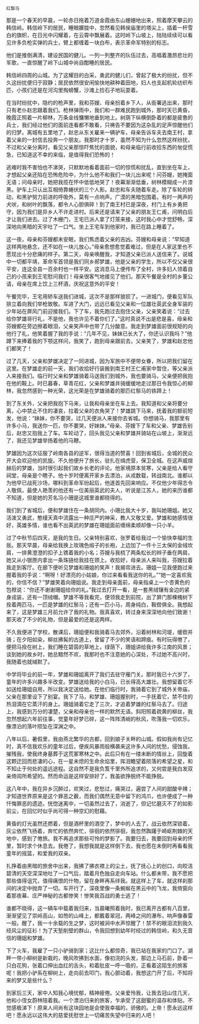     红鬃马 

   那是一个春天的早晨，一轮赤日拖着万道金霞由东山姗姗地出来，照着摩天攀云的韩信岭。韩信岭下的居民，睡眼朦胧中，忽然看见韩侯庙里的塔尖上，插着一杆雪白的旗帜，在日光中闪耀着，在云霄中飘展着。这时岭下山坡上，陆陆续续可以看见许多负枪实弹的兵士，臂上都缠着一块白布，表示革命军特别的标志。

   他们是推倒满清，建设民国的健儿。一列一列整齐的队伍过去，高唱着激昂悲壮的军歌，一直惊醒了岭下山城中尚自酣睡的居民。

   韩信岭四周的山城。为了这耀目的白采，勇武的健儿们，曾起了极大的纷扰，但不久这纷扰便归于寂静；居民依然很安闲愉快地耕种着田地，妇人也支起机轮纺织布匹，小孩们还是在河沟里掏螃蟹，沙滩上捡石子地玩耍着。

   在当时纷扰中，隐约的枪声里，我和芬嫂、母亲扮着乡下人，从衙署逃出来，那时只有老仆赵忠跟着我们。枪林弹雨中，我们和一群难民跑到城外，那时天已黄昏，晚霞正照着一片柳林，万条金线慵懒地垂到地上。树荫下纵横倒卧着的都是疲惫的兵士，我们经过他们的面前连看都不敢看，只祷告不要因为这杂乱的足声惊醒他们的归梦。离城有五里地了，赵忠从东关雇来一辆驴车，母亲告诉车夫去南王村，拿着父亲的一封信去投奔一个朋友。我那时才十岁，虽然不知为什么忽然这样纷扰，不过和父亲分离时，看见父亲那惊吓焦忧的面貌，和母亲临行前收拾东西的匆促慌急，已知道这不幸的来临，是值得我们恐怖的！

   逃难时我不害怕也不涕哭，只默默地看着面前一切的惊慌和扰乱，直到坐在车上，才想起父亲还陷在恐怖危险中，为什么他不和我们一块儿出来呢！问芬嫂，她掩面无语；问母亲时，她把我揽在怀中低低地哭了！夜幕渐渐低垂，树林模糊成一片漆黑。驴车上只认出互相倚靠蜷伏的三个人影。赵忠和车夫随着车走。除了车轮的转动，和黑驴努力前进的呼吸外，莫有一点响声。广漠的黑暗包围着。有时一两声的犬吠，和树叶的飘落，都令人心胆俱碎！到了南王村已是深夜，村门上有乡勇把守，因为我们是异乡人不许走进村。后来还是请来了父亲的朋友王仁甫，问明白后才让我们进去。过了木栅门，王宅已派人拿了灯笼来接，这时我心中才觉舒畅，深深地向黑暗的天宇吐了一口气。坐上王宅车到他家时，我已在路上睡着了。

   这一夜，母亲和芬嫂都未安眠，我们焦虑着父亲的吉凶。芬嫂和母亲说：“早知道这样两地悬念，还不如在一块儿放心。”母亲愈想愈觉着难过，但是在人家这里也不愿现出十分悲痛的样子。第二天，母亲唤醒我，才知道父亲已派人送信来了。说城中一切都平靖，革命军首领是我们同乡郝梦雄，他是父亲的学生，所以不仅父亲很平安，连这全县一百余村也一样平安。这消息马上便传布了全村，许多妇人领着自己的小孩来到王宅慰问我们！母亲很客气地接见了他们。那天午餐是全村的乡董公请，母亲在席上饮上三杯酒，庆祝这意外的平安！

   午餐完毕，王宅用轿车送我们进城，这次不是那样狼狈了。一进城门，便看见军队排立着向我们举枪致敬。车进了大门，远远已看见父亲和一位雄壮英武全身军装的少年站在屏风门前迎接我们。下了车，我先跑过去抱住父亲，父亲笑着说：“过去给你梦雄哥行礼，不是他，我也许见不着你们了。”这时真说不出是悲是喜，母亲和芬嫂都在旁边擦着眼泪，父亲笑声中也带了几分酸意。我走到梦雄面前很规矩的向他行了礼，他笑着握了我的手说：“几年不见，妹妹已长大了，你还认识我吗？”他蹲下来捧着我的下颚这样问，我笑了，跑到母亲跟前去，父亲笑了，梦雄和赵忠他们都笑了！

   过了几天，父亲和梦雄决定了一同进城，因为军旅中不便带女眷，所以把我们留在这里。在梦雄走的前一天，我们收拾好行装搬到南王村王仁甫家中暂住，等父亲派人来接我们。临行时父亲和梦雄骑着马送我们到城外，我也要骑马，父亲便把我抱在他的鞍上。时已暮春，草青花红，父亲和梦雄并骑缓缓地走过那日令我惊心的柳林，我忽然感到一种光荣，这光荣是在梦雄骑着的那匹红鬃马的铁蹄上！

   到了东关外，父亲把我抱下马来，让我和母亲坐在车上去。我知道和父亲将要分离，心中禁止不住的凄哀，拉着父亲的衣角哭了！梦雄跳下马来，抚着我的额前短发，他说：“妹妹，你不要哭，过几天便派人来接你去省城。你想骑马，我那里有许多小马，我送你一匹，你不要哭，好妹妹。”母亲、芬嫂下了车和父亲、梦雄告别后，赵忠又抱我上了车。车轮动了，回头我见父亲和梦雄并骑站在山坡上，渐渐远了，我还见梦雄举扬着他的马鞭。

   梦雄因为这次征服了岭南各县的逆军，很得当道的赞喜！回到省城后，全城的民众开大会欢迎他的凯旋。不久他便升了旅长，驻扎在缉虎营，保卫全城。在这声威煊赫后的梦雄，当时很引起我们故乡长老的评论。他家境原本贫寒，父亲是给人看守祠堂，母亲是个瞎子。他十岁时便离开家乡去漂泊，从戎数载，转战南北。谁都以为他早已战死沙场，哪料到革命军纷起后，他遂首先回来响应。不仅他少年得志令人敬佩，最使人艳羡的他还有一位美丽英武的夫人，听说是江苏人，她的来历谁都不知道，但是她的芳名冯小珊是这城里谁都晓得的。

   我们到了省城后，便和梦雄住在一条胡同内。小珊比我大十岁，我叫她珊姐。她又活泼又勇武，憨缦天真中流露出一种庄严的神采，教人又敬又爱。梦雄和她感情很好，英雄多情，谁也看不出英武的梦雄在珊姐面前缠绵柔顺却像一只小羊。

   过了中秋节后四天，是我的生日。父亲特别喜欢，张罗着给我过一个愉快幸福的生辰。那天早晨，母亲给我换上玫瑰色缎子的长袍，上边加了一件十三太保的金绒坎肩，一排黄澄澄的扣子上镌着我的小名；芬嫂与我梳了两条松长的辫子垂在两肩，她又从小银匣内拿出一条珠链给我挂在颈上。收拾好，母亲派人来叫我，芬嫂拉着我走到客厅。在廊下便听见梦雄和珊姐的笑声！我揭帘进去。珊姐一见我便跑过来握着我的手说：“啊呀！好漂亮的小姑娘，你过来看看我送你的礼。”“她一定喜欢我的，你信不信？”梦雄笑着向珊姐说。我走到母亲面前，母亲指桌上一个杏黄色的包袱说：“你还不谢谢珊姐给你的礼。”我过去打开一看，是一套黑绒镶有金边的紧身戎装，还有一顶绒帽。梦雄不等我看完，便领我走到前院，出了屏门那棵槐树下拴着两匹马，一匹是梦雄的红鬃马；还有一匹小马，周身纯白，鞍辔俱全。我想起来了，这是梦雄三月前允许了我的礼物。我真喜欢，转过身来深深地向他们致谢！那天收了不少的礼物，但是最爱的还是这两样。

   不久我便进了学校，散课后，珊姐便和我骑着马去郊外，沿着树林和河堤，缓辔并骑；在夕阳如染，柳丝拂髯的古道上，曾留了不少的笑语和蹄痕。有时玩得倦了，便把马拴在树上，我们睡在碧茵的草地上，绿荫下，珊姐讲给我许多江南的风景；谈到她的故乡时，她总黯然不欢，我那时也不注意她的心深处，不过她不高兴时，我随着也就缄默了。

   中学将毕业的前一年，梦雄和珊姐离开了我们去驻守雁门关。那时我已十六岁了，童年的许多兴趣多半改变。梦雄送给我的小白马，已长得高大雄壮。我想留着它不如送给珊姐自用，所以我决定送给她。在他们临行时，我骑着它到了城外关帝庙，父亲在那里设下了别宴。我下了马，和梦雄、珊姐握别时，一手抚着它，禁不住的热泪滴在它蒸汗的身上。珊姐骑着它走了三次，才追着梦雄的红鬃马去了。归途上，我感到万分的凄楚，父亲和母亲也一样的默然无语。斜阳照着疏黄的柳丝，我忽然想起六年前往事，觉童年好梦已碎，这一阵阵清峭的秋风，吹落我一切欢乐，像漂泊的落叶陨坠在深渊之中。

   八年以后，暑假里，我由燕北繁华的古都，回到娘子关畔的山城。假如我尚有记忆时，真不信我欢乐的童年过后，便疾风暴雨般横袭来这许多人间的忧愁，侵蚀我，摧残我，使我终身墓葬于这荒冢寒林之中。此后只有在一缕未断的情丝上，回旋着这颗迂回而悲凄的心，在一星未熄的生命余焰里，挥泪瞻望着陨落的希望之星，和不知止于何处的遥远途程。这自然不是我负笈千里外所追求的，又何尝是我白发双亲倚闾所希望的。然而命运是这样安排好了，我虽欲挣脱终不能挣脱。

   这八年中，我在异乡沉醉过，欢笑过，悲愁过，痛哭过，遍尝了人间的甜酸辛辣；才知道世界原来是这个罪恶之薮，而我们偶然无意中留下的鸿爪，也许便成了一种忏悔罪恶的遗迹。恍惚迷离中，一切虽然过去了，消逝了，但记忆磨灭不了的如影前尘，在回忆时似乎尚可得一种空幻的慰藉。

   黄昏的灯光虽然还燃着，但是酒杯里的酒空了，梦中的人去了，战云依然深锁着，灰尘依然飞扬着，奔忙的依然奔忙，徘徊的依然徘徊，我忽然踟躇于崎岖荆棘的天地中，感到了倦旅。我不再追求那些可怜的梦影了。我要归去，我要回到母亲的怀里，暂时求个休息去。我倦了，我想我就是这样倒下去，我也愿在未倒时再看看我童年的摇篮，和爱我的双亲。

   扎挣着由黑暗的旅舍中出来，我拂了拂衣襟上的尘土，抚了抚心上的创口，向皎洁碧清的天空深深地吐了一口气后，踏着月色独自走向车站。什么都未带，我不愿把那些值得诅咒，值得痛恨的什物，留在身畔再系绊我。就这样上了车，就这样刹那间的决定中抛弃了一切。车开行了，深夜里像一条蜿蜒在黑云中的飞龙，我倚窗向着那夜幕、庄严神秘的古都惨笑！惨笑我百战的勇士逃了！

   谁都不晓得，这一辆车中载着我归来，当晨曦照着我时，我已离开古都有八百里，渐渐望见了崇岭高山，如笏的山峰上，都戴着翠冠，两峰之间的瀑布，响声像春雷一般。醒了，我一十余载的生之梦，这时被涧中水声惊醒了！禁不的眼泪流到我久经风尘的征衫！为了天堑削壁的群山，令我回想到幼年时经过的韩信岭，和久无音信的珊姐和梦雄。

   下了火车，我雇了一只小驴骑到家；这比什么都惊奇，我已站在我家的门口了。湖畔一带小柳树是新栽的，晚风吹拂到水面，像初浣的头发，那边上马石前，卧着一只白花狗，张着口伸出血红的舌头，和着肚皮一呼一吸的，正看着这陌生的旅客呢！我把小驴系在柳树上，走向前去叩门，我心颤动着，我想这门开了后，不知将来的梦又是些什么？

   到家后三天，家中人知我心境忧郁，精神疲倦。父亲爱怜我，让我去冠山住几天，他和小侄女蔚林陪着我。一个漂泊归来的旅客，乍承受了这甜蜜的温存和体贴，不觉感极涕下！原来人间尚有这块园地是会使我幸福的，骄傲的。上帝！愿永远这样吧！愿永远以这伟大的慈爱抚慰世上一切痛苦失望中归来的人吧！

